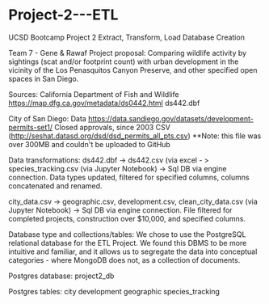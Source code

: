 # Project-2---ETL
UCSD Bootcamp Project 2 Extract, Transform, Load Database Creation

Team 7 - Gene & Rawaf
Project proposal:
Comparing wildlife activity by sightings (scat and/or footprint count) with urban development in the vicinity of the Los Penasquitos Canyon Preserve, and other specified open spaces in San Diego.

Sources:
California Department of Fish and Wildlife
https://map.dfg.ca.gov/metadata/ds0442.html
ds442.dbf 

City of San Diego: Data
https://data.sandiego.gov/datasets/development-permits-set1/
Closed approvals, since 2003 CSV (http://seshat.datasd.org/dsd/dsd_permits_all_pts.csv)
**Note: this file was over 300MB and couldn't be uploaded to GitHub

Data transformations:
ds442.dbf -> ds442.csv (via excel - > species_tracking.csv (via Jupyter Notebook) -> Sql DB via engine connection. Data types updated, filtered for specified columns, columns concatenated and renamed.

city_data.csv -> geographic.csv, development.csv, clean_city_data.csv (via Jupyter Notebook) -> Sql DB via engine connection. File filtered for completed projects, construction over $10,000, and specified columns.

Database type and collections/tables:
We chose to use the PostgreSQL relational database for the ETL Project. We found this DBMS to be more intuitive and familiar, and it allows us to segregate the data into conceptual categories - where MongoDB does not, as a collection of documents.

Postgres database:
project2_db

Postgres tables:
city
development
geographic
species_tracking


